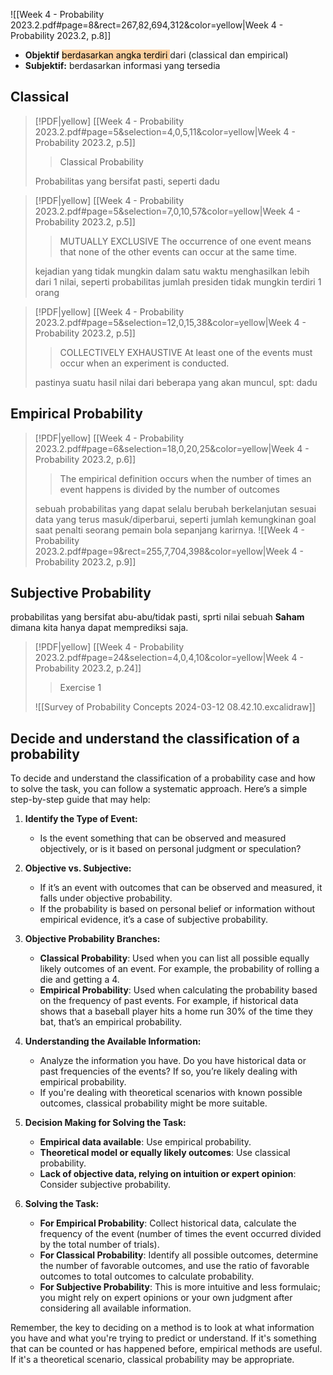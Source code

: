 ![[Week 4 - Probability 2023.2.pdf#page=8&rect=267,82,694,312&color=yellow|Week 4 - Probability 2023.2, p.8]]
- **Objektif** <mark style="background: #FFB86CA6;">berdasarkan angka terdiri </mark>dari (classical dan empirical)
- **Subjektif:** berdasarkan informasi yang tersedia

## Classical
> [!PDF|yellow] [[Week 4 - Probability 2023.2.pdf#page=5&selection=4,0,5,11&color=yellow|Week 4 - Probability 2023.2, p.5]]
> > Classical Probability
> 
> Probabilitas yang bersifat pasti, seperti dadu

> [!PDF|yellow] [[Week 4 - Probability 2023.2.pdf#page=5&selection=7,0,10,57&color=yellow|Week 4 - Probability 2023.2, p.5]]
> > MUTUALLY EXCLUSIVE The occurrence of one event means that none of the other events can occur at the same time.
> 
> kejadian yang tidak mungkin dalam satu waktu menghasilkan lebih dari 1 nilai, seperti probabilitas jumlah presiden tidak mungkin terdiri 1 orang

> [!PDF|yellow] [[Week 4 - Probability 2023.2.pdf#page=5&selection=12,0,15,38&color=yellow|Week 4 - Probability 2023.2, p.5]]
> > COLLECTIVELY EXHAUSTIVE At least one of the events must occur when an experiment is conducted.
> 
> pastinya suatu hasil nilai dari beberapa yang akan muncul, spt: dadu


## Empirical Probability
> [!PDF|yellow] [[Week 4 - Probability 2023.2.pdf#page=6&selection=18,0,20,25&color=yellow|Week 4 - Probability 2023.2, p.6]]
> > The empirical definition occurs when the number of times an event happens is divided by the number of outcomes
> 
> sebuah probabilitas yang dapat selalu berubah berkelanjutan sesuai data yang terus masuk/diperbarui, seperti jumlah kemungkinan goal saat penalti seorang pemain bola sepanjang karirnya. ![[Week 4 - Probability 2023.2.pdf#page=9&rect=255,7,704,398&color=yellow|Week 4 - Probability 2023.2, p.9]]

## Subjective Probability
probabilitas yang bersifat abu-abu/tidak pasti, sprti nilai sebuah **Saham** dimana kita hanya dapat memprediksi saja. 


> [!PDF|yellow] [[Week 4 - Probability 2023.2.pdf#page=24&selection=4,0,4,10&color=yellow|Week 4 - Probability 2023.2, p.24]]
> > Exercise 1
> 
> ![[Survey of Probability Concepts 2024-03-12 08.42.10.excalidraw]]


## Decide and understand the classification of a probability
To decide and understand the classification of a probability case and how to solve the task, you can follow a systematic approach. Here’s a simple step-by-step guide that may help:

1. **Identify the Type of Event:**
   - Is the event something that can be observed and measured objectively, or is it based on personal judgment or speculation?

2. **Objective vs. Subjective:**
   - If it’s an event with outcomes that can be observed and measured, it falls under objective probability.
   - If the probability is based on personal belief or information without empirical evidence, it’s a case of subjective probability.

3. **Objective Probability Branches:**
   - **Classical Probability**: Used when you can list all possible equally likely outcomes of an event. For example, the probability of rolling a die and getting a 4.
   - **Empirical Probability**: Used when calculating the probability based on the frequency of past events. For example, if historical data shows that a baseball player hits a home run 30% of the time they bat, that’s an empirical probability.

4. **Understanding the Available Information:**
   - Analyze the information you have. Do you have historical data or past frequencies of the events? If so, you’re likely dealing with empirical probability.
   - If you're dealing with theoretical scenarios with known possible outcomes, classical probability might be more suitable.

5. **Decision Making for Solving the Task:**
   - **Empirical data available**: Use empirical probability.
   - **Theoretical model or equally likely outcomes**: Use classical probability.
   - **Lack of objective data, relying on intuition or expert opinion**: Consider subjective probability.

6. **Solving the Task:**
   - **For Empirical Probability**: Collect historical data, calculate the frequency of the event (number of times the event occurred divided by the total number of trials).
   - **For Classical Probability**: Identify all possible outcomes, determine the number of favorable outcomes, and use the ratio of favorable outcomes to total outcomes to calculate probability.
   - **For Subjective Probability**: This is more intuitive and less formulaic; you might rely on expert opinions or your own judgment after considering all available information.

Remember, the key to deciding on a method is to look at what information you have and what you're trying to predict or understand. If it's something that can be counted or has happened before, empirical methods are useful. If it's a theoretical scenario, classical probability may be appropriate.
